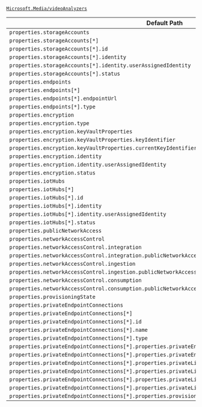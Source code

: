 [`Microsoft.Media/videoAnalyzers`](https://docs.microsoft.com/en-us/azure/templates/microsoft.media/videoanalyzers)

| Default Path | Alias |
|---|---|
| `properties.storageAccounts` | `Microsoft.Media/videoAnalyzers/storageAccounts` |
| `properties.storageAccounts[*]` | `Microsoft.Media/videoAnalyzers/storageAccounts[*]` |
| `properties.storageAccounts[*].id` | `Microsoft.Media/videoAnalyzers/storageAccounts[*].id` |
| `properties.storageAccounts[*].identity` | `Microsoft.Media/videoAnalyzers/storageAccounts[*].identity` |
| `properties.storageAccounts[*].identity.userAssignedIdentity` | `Microsoft.Media/videoAnalyzers/storageAccounts[*].identity.userAssignedIdentity` |
| `properties.storageAccounts[*].status` | `Microsoft.Media/videoAnalyzers/storageAccounts[*].status` |
| `properties.endpoints` | `Microsoft.Media/videoAnalyzers/endpoints` |
| `properties.endpoints[*]` | `Microsoft.Media/videoAnalyzers/endpoints[*]` |
| `properties.endpoints[*].endpointUrl` | `Microsoft.Media/videoAnalyzers/endpoints[*].endpointUrl` |
| `properties.endpoints[*].type` | `Microsoft.Media/videoAnalyzers/endpoints[*].type` |
| `properties.encryption` | `Microsoft.Media/videoAnalyzers/encryption` |
| `properties.encryption.type` | `Microsoft.Media/videoAnalyzers/encryption.type` |
| `properties.encryption.keyVaultProperties` | `Microsoft.Media/videoAnalyzers/encryption.keyVaultProperties` |
| `properties.encryption.keyVaultProperties.keyIdentifier` | `Microsoft.Media/videoAnalyzers/encryption.keyVaultProperties.keyIdentifier` |
| `properties.encryption.keyVaultProperties.currentKeyIdentifier` | `Microsoft.Media/videoAnalyzers/encryption.keyVaultProperties.currentKeyIdentifier` |
| `properties.encryption.identity` | `Microsoft.Media/videoAnalyzers/encryption.identity` |
| `properties.encryption.identity.userAssignedIdentity` | `Microsoft.Media/videoAnalyzers/encryption.identity.userAssignedIdentity` |
| `properties.encryption.status` | `Microsoft.Media/videoAnalyzers/encryption.status` |
| `properties.iotHubs` | `Microsoft.Media/videoAnalyzers/iotHubs` |
| `properties.iotHubs[*]` | `Microsoft.Media/videoAnalyzers/iotHubs[*]` |
| `properties.iotHubs[*].id` | `Microsoft.Media/videoAnalyzers/iotHubs[*].id` |
| `properties.iotHubs[*].identity` | `Microsoft.Media/videoAnalyzers/iotHubs[*].identity` |
| `properties.iotHubs[*].identity.userAssignedIdentity` | `Microsoft.Media/videoAnalyzers/iotHubs[*].identity.userAssignedIdentity` |
| `properties.iotHubs[*].status` | `Microsoft.Media/videoAnalyzers/iotHubs[*].status` |
| `properties.publicNetworkAccess` | `Microsoft.Media/videoAnalyzers/publicNetworkAccess` |
| `properties.networkAccessControl` | `Microsoft.Media/videoAnalyzers/networkAccessControl` |
| `properties.networkAccessControl.integration` | `Microsoft.Media/videoAnalyzers/networkAccessControl.integration` |
| `properties.networkAccessControl.integration.publicNetworkAccess` | `Microsoft.Media/videoAnalyzers/networkAccessControl.integration.publicNetworkAccess` |
| `properties.networkAccessControl.ingestion` | `Microsoft.Media/videoAnalyzers/networkAccessControl.ingestion` |
| `properties.networkAccessControl.ingestion.publicNetworkAccess` | `Microsoft.Media/videoAnalyzers/networkAccessControl.ingestion.publicNetworkAccess` |
| `properties.networkAccessControl.consumption` | `Microsoft.Media/videoAnalyzers/networkAccessControl.consumption` |
| `properties.networkAccessControl.consumption.publicNetworkAccess` | `Microsoft.Media/videoAnalyzers/networkAccessControl.consumption.publicNetworkAccess` |
| `properties.provisioningState` | `Microsoft.Media/videoAnalyzers/provisioningState` |
| `properties.privateEndpointConnections` | `Microsoft.Media/videoAnalyzers/privateEndpointConnections` |
| `properties.privateEndpointConnections[*]` | `Microsoft.Media/videoAnalyzers/privateEndpointConnections[*]` |
| `properties.privateEndpointConnections[*].id` | `Microsoft.Media/videoAnalyzers/privateEndpointConnections[*].id` |
| `properties.privateEndpointConnections[*].name` | `Microsoft.Media/videoAnalyzers/privateEndpointConnections[*].name` |
| `properties.privateEndpointConnections[*].type` | `Microsoft.Media/videoAnalyzers/privateEndpointConnections[*].type` |
| `properties.privateEndpointConnections[*].properties.privateEndpoint` | `Microsoft.Media/videoAnalyzers/privateEndpointConnections[*].privateEndpoint` |
| `properties.privateEndpointConnections[*].properties.privateEndpoint.id` | `Microsoft.Media/videoAnalyzers/privateEndpointConnections[*].privateEndpoint.id` |
| `properties.privateEndpointConnections[*].properties.privateLinkServiceConnectionState` | `Microsoft.Media/videoAnalyzers/privateEndpointConnections[*].privateLinkServiceConnectionState` |
| `properties.privateEndpointConnections[*].properties.privateLinkServiceConnectionState.status` | `Microsoft.Media/videoAnalyzers/privateEndpointConnections[*].privateLinkServiceConnectionState.status` |
| `properties.privateEndpointConnections[*].properties.privateLinkServiceConnectionState.description` | `Microsoft.Media/videoAnalyzers/privateEndpointConnections[*].privateLinkServiceConnectionState.description` |
| `properties.privateEndpointConnections[*].properties.privateLinkServiceConnectionState.actionsRequired` | `Microsoft.Media/videoAnalyzers/privateEndpointConnections[*].privateLinkServiceConnectionState.actionsRequired` |
| `properties.privateEndpointConnections[*].properties.provisioningState` | `Microsoft.Media/videoAnalyzers/privateEndpointConnections[*].provisioningState` |

